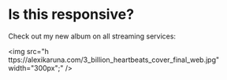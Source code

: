 

# Is this responsive?



Check out my new album on all streaming services:

<img src="h		ttps://alexikaruna.com/3_billion_heartbeats_cover_final_web.jpg" width="300px";" />